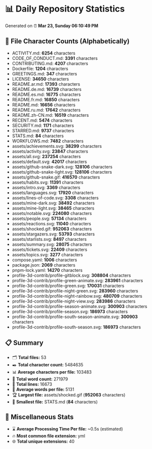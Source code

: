 # 📊 Daily Repository Statistics
Generated on ⏰ **Mar 23, Sunday 06:10:49 PM**

## 📂 File Character Counts (Alphabetically)
- ACTIVITY.md: **6254** characters
- CODE_OF_CONDUCT.md: **3391** characters
- CONTRIBUTING.md: **4207** characters
- Dockerfile: **1204** characters
- GREETINGS.md: **347** characters
- LICENSE: **34650** characters
- README.ar.md: **17393** characters
- README.de.md: **16739** characters
- README.es.md: **16775** characters
- README.fr.md: **16850** characters
- README.md: **16656** characters
- README.ru.md: **17642** characters
- README.zh-CN.md: **16519** characters
- RECENT.md: **5474** characters
- SECURITY.md: **1171** characters
- STARRED.md: **9737** characters
- STATS.md: **84** characters
- WORKFLOWS.md: **7482** characters
- assets/achievements.svg: **38299** characters
- assets/activity.svg: **23847** characters
- assets/all.svg: **237254** characters
- assets/default.svg: **42017** characters
- assets/github-snake-dark.svg: **128106** characters
- assets/github-snake-light.svg: **128106** characters
- assets/github-snake.gif: **416570** characters
- assets/habits.svg: **11391** characters
- assets/intro.svg: **3369** characters
- assets/languages.svg: **17920** characters
- assets/lines-of-code.svg: **3308** characters
- assets/mine-dark.svg: **38492** characters
- assets/mine-light.svg: **38465** characters
- assets/notable.svg: **224080** characters
- assets/people.svg: **57134** characters
- assets/reactions.svg: **11040** characters
- assets/shocked.gif: **952063** characters
- assets/stargazers.svg: **53793** characters
- assets/starlists.svg: **8497** characters
- assets/summary.svg: **28075** characters
- assets/tickets.svg: **22409** characters
- assets/topics.svg: **3277** characters
- compose.yaml: **1006** characters
- package.json: **2069** characters
- pnpm-lock.yaml: **14270** characters
- profile-3d-contrib/profile-gitblock.svg: **308804** characters
- profile-3d-contrib/profile-green-animate.svg: **283961** characters
- profile-3d-contrib/profile-green.svg: **170031** characters
- profile-3d-contrib/profile-night-green.svg: **283960** characters
- profile-3d-contrib/profile-night-rainbow.svg: **480709** characters
- profile-3d-contrib/profile-night-view.svg: **283986** characters
- profile-3d-contrib/profile-season-animate.svg: **300903** characters
- profile-3d-contrib/profile-season.svg: **186973** characters
- profile-3d-contrib/profile-south-season-animate.svg: **300903** characters
- profile-3d-contrib/profile-south-season.svg: **186973** characters

## 📋 Summary
- 🗂️ **Total files:** 53
- ✒️ **Total character count:** 5484635
- 📊 **Average characters per file:** 103483
- 📝 **Total word count:** 271979
- 🧾 **Total lines:** 16673
- 📐 **Average words per file:** 5131
- 🏆 **Largest file:** assets/shocked.gif (**952063** characters)
- 🥉 **Smallest file:** STATS.md (**84** characters)

## 🌟 Miscellaneous Stats
- ⌛ **Average Processing Time Per file:** ~0.5s (estimated)
- 🔥 **Most common file extension:** yml
- 🌐 **Total unique extensions:** 40
